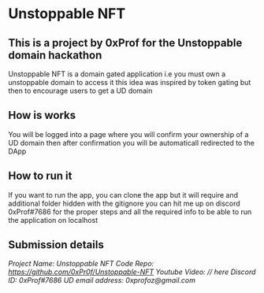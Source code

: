 # Unstoppable NFT

## This is a project by 0xProf for the Unstoppable domain hackathon

Unstoppable NFT is a domain gated application
i.e you must own a unstoppable domain to access it
this idea was inspired by token gating but then to encourage users to get a UD domain

## How is works

You will be logged into a page where you will confirm your ownership of a UD domain
then after confirmation you will be automaticall redirected to the DApp

## How to run it

If you want to run the app, you can clone the app but it will require and additional folder hidden with the gitignore
you can hit me up on discord 0xProf#7686 for the proper steps and all the required info to be able to run the application on localhost

## Submission details

_Project Name: Unstoppable NFT_
_Code Repo: https://github.com/0xPr0f/Unstoppable-NFT_
_Youtube Video: // here_
_Discord ID: 0xProf#7686_
_UD email address: 0xprofoz@gmail.com_
